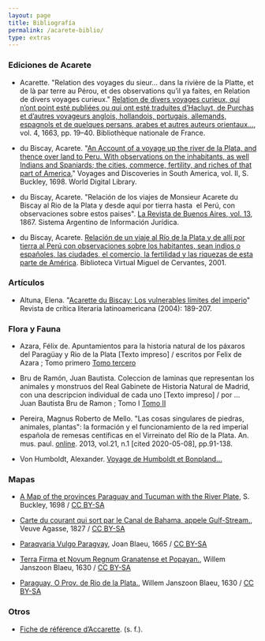 ```yaml
---
layout: page
title: Bibliografía
permalink: /acarete-biblio/
type: extras
---
```


<!-- <embed width="800" height="800" src="https://api.zotero.org/groups/1669951/items?format=bib&style=apa"> -->

### Ediciones de Acarete

* Acarette. "Relation des voyages du sieur... dans la rivière de la Platte, et de là par terre au Pérou, et des observations qu’il ya faites, en Relation de divers voyages curieux." [Relation de divers voyages curieux, qui n’ont point esté publiées ou qui ont esté traduites d’Hacluyt, de Purchas et d’autres voyageurs anglois, hollandois, portugais, allemands, espagnols et de quelques persans, arabes et autres auteurs orientaux...](https://gallica.bnf.fr/ark:/12148/bpt6k116506w/f2.item), vol. 4, 1663, pp. 19–40. Bibliothèque nationale de France.

* du Biscay, Acarete. "[An Account of a voyage up the river de la Plata, and thence over land to Peru. With observations on the inhabitants, as well Indians and Spaniards; the cities, commerce, fertility, and riches of that part of America.](https://www.wdl.org/es/item/235/view/1/1/)" Voyages and Discoveries in South America, vol. II, S. Buckley, 1698. World Digital Library.

* du Biscay, Acarete. "Relación de los viajes de Monsieur Acarete du Biscay al Rio de la Plata y desde aquí por tierra hasta  el Perú, con observaciones sobre estos paises". [La Revista de Buenos Aires, vol. 13](http://www.saij.gob.ar/docs-f/biblioteca_digital/libros/revista-buenos-aires_t13_1867/revista-buenos-aires_t13_1867.pdf), 1867. Sistema Argentino de Información Jurídica.

* du Biscay, Acarete. [Relación de un viaje al Río de la Plata y de allí por tierra al Perú con observaciones sobre los habitantes, sean indios o españoles, las ciudades, el comercio, la fertilidad y las riquezas de esta parte de América](http://www.cervantesvirtual.com/nd/ark:/59851/bmcw9556). Biblioteca Virtual Miguel de Cervantes, 2001. 


### Artículos

* Altuna, Elena. "[Acarette du Biscay: Los vulnerables límites del imperio](https://as.tufts.edu/romancestudies/rcll/pdfs/60/11-ALTUNA.pdf)" Revista de crítica literaria latinoamericana (2004): 189-207.

### Flora y Fauna

* Azara, Félix de. Apuntamientos para la historia natural de los páxaros del Paragüay y Rio de la Plata [Texto impreso] / escritos por Felix de Azara ; Tomo primero [Tomo tercero](http://bdh-rd.bne.es/viewer.vm?id=0000009722&page=1)

* Bru de Ramón, Juan Bautista. Coleccion de laminas que representan los animales y monstruos del Real Gabinete de Historia Natural de Madrid, con una descripcion individual de cada uno [Texto impreso] / por ... Juan Bautista Bru de Ramon ; Tomo I [ Tomo II](http://bdh-rd.bne.es/viewer.vm?id=0000005127&page=1)

* Pereira, Magnus Roberto de Mello. "Las cosas singulares de piedras, animales, plantas": la formación y el funcionamiento de la red imperial española de remesas centíficas en el Virreinato del Río de la Plata. An. mus. paul. [online](https://doi.org/10.1590/S0101-47142013000100008). 2013, vol.21, n.1 [cited  2020-05-08], pp.91-138. 

* Von Humboldt, Alexander. [Voyage de Humboldt et Bonpland...](https://digital.library.sc.edu/collections/humboldts-atlas-of-latin-america-1799-1804/)


### Mapas

<!-- <a href="url" title="via fuente">Titulo</a> por autor / <a href="https://creativecommons.org/licenses/by-sa/4.0">CC BY-SA</a> -->

* <a href="https://www.wdl.org/en/item/235/view/1/4/" title="via World Digital Library">A Map of the provinces Paraguay and Tucuman with the River Plate</a>, S. Buckley, 1698 / <a href="https://creativecommons.org/licenses/by-sa/4.0">CC BY-SA</a>

* <a href="https://www.davidrumsey.com/luna/servlet/detail/RUMSEY~8~1~28209~1120441:Gulf-Stream-?sort=Pub_List_No_InitialSort%2CPub_Date%2CPub_List_No%2CSeries_No&qvq=q:canal%20de%20bahama;sort:Pub_List_No_InitialSort%2CPub_Date%2CPub_List_No%2CSeries_No;lc:RUMSEY~8~1&mi=0&trs=1" title="via David Rumsay">Carte du courant qui sort par le Canal de Bahama, appele Gulf-Stream.</a>, Veuve Agasse, 1827 / <a href="https://creativecommons.org/licenses/by-sa/4.0">CC BY-SA</a>

* <a href="https://www.davidrumsey.com/luna/servlet/detail/RUMSEY~8~1~282896~90054401:Paraqvaria-Vulgo-Paragvay?sort=Pub_List_No_InitialSort%2CPub_Date%2CPub_List_No%2CSeries_No#" title="via David Rumsay">Paraqvaria Vulgo Paragvay</a>, Joan Blaeu, 1665 / <a href="https://creativecommons.org/licenses/by-sa/4.0">CC BY-SA</a>

* <a href="https://www.davidrumsey.com/luna/servlet/detail/RUMSEY~8~1~285997~90058515:Terra-Firma-et-Novum-Regnum-Granate?sort=Pub_List_No_InitialSort%2CPub_Date%2CPub_List_No%2CSeries_No&qvq=w4s:/when%2F1630;q:panama;sort:Pub_List_No_InitialSort%2CPub_Date%2CPub_List_No%2CSeries_No;lc:RUMSEY~8~1&mi=0&trs=1" title="via David Rumsay">Terra Firma et Novum Regnum Granatense et Popayan.</a>, Willem Janszoon Blaeu, 1630 / <a href="https://creativecommons.org/licenses/by-sa/4.0">CC BY-SA</a>

* <a href="https://www.davidrumsey.com/luna/servlet/detail/RUMSEY~8~1~286001~90058519:Paraguay|-O-Prov--de-Rio-de-la-Plat?sort=Pub_List_No_InitialSort%2CPub_Date%2CPub_List_No%2CSeries_No" title="via David Rumsay">Paraguay, O Prov. de Rio de la Plata.</a>, Willem Janszoon Blaeu, 1630 / <a href="https://creativecommons.org/licenses/by-sa/4.0">CC BY-SA</a>

### Otros

* [Fiche de référence d’Accarette](https://data.bnf.fr/ark:/12148/cb12274839f). (s. f.). 

<!-- <a href="https://www.davidrumsey.com/luna/servlet/detail/RUMSEY~8~1~33896~1170048:Peru,-Bolivia-?sort=Pub_List_No_InitialSort%2CPub_Date%2CPub_List_No%2CSeries_No" title="via fuente">Peru & Bolivia</a> por J. Arrowsmith. London, pubd. 15 Feby. 1834 by J. Arrowsmith, 35 Essex Street, Strand. / <a href="https://creativecommons.org/licenses/by-sa/4.0">CC BY-SA</a> -->

<!-- groups/1669951/hdcaicyt-pelagios_al_sur -->
